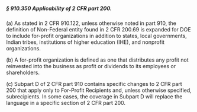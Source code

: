 ##### § 910.350 Applicability of 2 CFR part 200. #####

(a) As stated in 2 CFR 910.122, unless otherwise noted in part 910, the definition of Non-Federal entity found in 2 CFR 200.69 is expanded for DOE to include for-profit organizations in addition to states, local governments, Indian tribes, institutions of higher education (IHE), and nonprofit organizations.

(b) A for-profit organization is defined as one that distributes any profit not reinvested into the business as profit or dividends to its employees or shareholders.

(c) Subpart D of 2 CFR part 910 contains specific changes to 2 CFR part 200 that apply only to For-Profit Recipients and, unless otherwise specified, subrecipients. In some cases, the coverage in Subpart D will replace the language in a specific section of 2 CFR part 200.